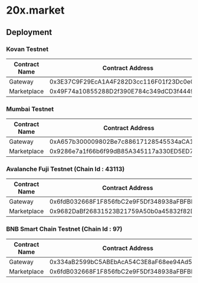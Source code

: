 # 20x.market


## Deployment

### Kovan Testnet

Contract Name | Contract Address 
--- | --- 
Gateway | 0x3E37C9F29EcA1A4F282D3cc116F01f23Dc0e029d
Marketplace | 0x49F74a10855288D2f390E784c349dCD3f44499AC

### Mumbai Testnet

Contract Name | Contract Address 
--- | --- 
Gateway | 0xA657b300009802Be7c88617128545534aCA12dbe
Marketplace | 0x9286e7a1f66b6f99dB85A345117a330ED5ED79F1

### Avalanche Fuji Testnet (Chain Id : 43113)

Contract Name | Contract Address 
--- | --- 
Gateway | 0x6fdB032668F1F856fbC2e9F5Df348938aFBFBE17
Marketplace | 0x9682DaBf26831523B21759A50b0a45832f82DBa3

### BNB Smart Chain Testnet (Chain Id : 97)

Contract Name | Contract Address 
--- | --- 
Gateway | 0x334aB2599bC5ABEbAcA54C3E8aF68ee94Ad586fD
Marketplace | 0x6fdB032668F1F856fbC2e9F5Df348938aFBFBE17
